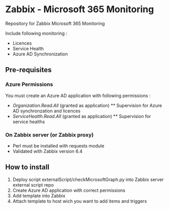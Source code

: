 # Zabbix - Microsoft 365 Monitoring

Repository for Zabbix Microsoft 365 Monitoring

Include following monitoring :
* Licences
* Service Health
* Azure AD Synchronization

## Pre-requisites

### Azure Permissions

You must create an Azure AD application with following permissions :
* *Organization.Read.All* (granted as application) 
** Supervision for Azure AD synchronzation and licences
* *ServiceHealth.Read.All* (granted as application)
** Supervision for service healths

### On Zabbix server (or Zabbix proxy)

* Perl must be installed with requests module
* Validated with Zabbix version 6.4

## How to install

1. Deploy script externalScript/checkMicrosoftGraph.py into Zabbix server external script repo
2. Create Azure AD application with correct permissions
3. Add template into Zabbix
4. Attach template to host wich you want to add items and triggers